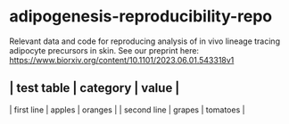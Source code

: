 # adipogenesis-reproducibility-repo
Relevant data and code for reproducing analysis of in vivo lineage tracing adipocyte precursors in skin. See our preprint here: https://www.biorxiv.org/content/10.1101/2023.06.01.543318v1

| test table | category | value |
---------------------------------
| first line | apples | oranges |
| second line | grapes | tomatoes |

